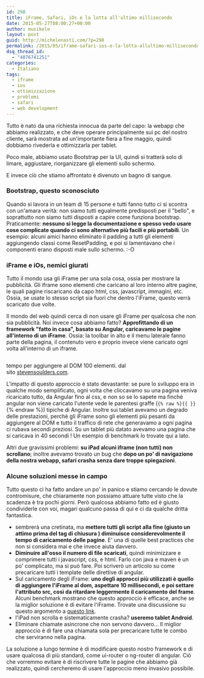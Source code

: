 ```yaml
---
id: 298
title: iFrame, Safari, iOs e la lotta all'ultimo millisecondo
date: 2015-05-27T08:00:27+00:00
author: musikele
layout: post
guid: http://michelenasti.com/?p=298
permalink: /2015/05/iframe-safari-ios-e-la-lotta-allultimo-millisecondo/
dsq_thread_id:
  - "4076741251"
categories:
  - Italiano
tags:
  - iframe
  - ios
  - ottimizzazione
  - problemi
  - safari
  - web development
---
```

Tutto è nato da una richiesta innocua da parte del capo: la webapp che abbiamo realizzato, e che deve operare principalmente sui pc del nostro cliente, sarà mostrata ad un'importante fiera a fine maggio, quindi dobbiamo rivederla e ottimizzarla per tablet.

Poco male, abbiamo usato Bootstrap per la UI, quindi si tratterà solo di limare, aggiustare, riorganizzare gli elementi sullo schermo.

E invece ciò che stiamo affrontato è divenuto un bagno di sangue.

### Bootstrap, questo sconosciuto

Quando si lavora in un team di 15 persone e tutti fanno tutto ci si scontra con un'amara verità: non siamo tutti egualmente predisposti per il "bello", e soprattutto non siamo tutti disposti a capire come funziona bootstrap. Praticamente: **nessuno si legge la documentazione e spesso vedo usare cose complicate quando ci sono alternative più facili e più portabili**. Un esempio: alcuni amici hanno eliminato il padding a tutti gli elementi aggiungendo classi come ResetPadding, e poi si lamentavano che i componenti erano disposti male sullo schermo. :-O

### iFrame e iOs, nemici giurati

Tutto il mondo usa gli iFrame per una sola cosa, ossia per mostrare la pubblicità. Gli iframe sono elementi che caricano al loro interno altre pagine, le quali pagine riscaricano da capo html, css, javascript, immagini, etc. Ossia, se usate lo stesso script sia fuori che dentro l'iFrame, questo verrà scaricato due volte.

Il mondo del web quindi cerca di non usare gli iFrame per qualcosa che non sia pubblicità. Noi invece cosa abbiamo fatto? **Approfittando di un framework "fatto in casa", basato su Angular, caricavamo le pagine all'interno di un iFrame**. Ossia: la toolbar in alto e il menu laterale fanno parte della pagina, il contenuto vero e proprio invece viene caricato ogni volta all'interno di un iframe.

<div style="width: 318px" class="wp-caption alignright">
  <img class="" src="https://i1.wp.com/stevesouders.com/efws/images/1301-iframes-cost-of-elements.gif?resize=308%2C384" alt="" data-recalc-dims="1" />
  
  <p class="wp-caption-text">
    tempo per aggiungere al DOM 100 elementi. dal sito <a href="http://www.stevesouders.com/blog/2009/06/03/using-iframes-sparingly/">stevensoulders.com</a>.
  </p>
</div>

L'impatto di questo approccio è stato devastante: se pure lo sviluppo era in qualche modo semplificato, ogni volta che cliccavamo su una pagina veniva ricaricato tutto, da Angular fino al css, e non so se lo sapete ma finchè angular non viene caricato l'utente vede le parentesi graffe (`{% raw %}{{ }}` {% endraw %}) tipiche di Angular. Inoltre sui tablet avevamo un degrado delle prestazioni, perchè gli iFrame sono gli elementi più pesanti da aggiungere al DOM e tutto il traffico di rete che generavamo a ogni pagina ci rubava secondi preziosi. Su un tablet più datato avevamo una pagina che si caricava in 40 secondi ! Un esempio di benchmark lo trovate qui a lato.

Altri due gravissimi problemi: **su iPad alcuni iframe (non tutti) non scrollano**; inoltre avevamo trovato un bug che **dopo un po' di navigazione della nostra webapp, safari crasha senza dare troppe spiegazioni**.

### Alcune soluzioni messe in campo

Tutto questo ci ha fatto andare un po' in panico e stiamo cercando le dovute contromisure, che chiaramente non possiamo attuare tutte visto che la scadenza è tra pochi giorni. Però qualcosa abbiamo fatto ed è giusto condividerle con voi, magari qualcuno passa di qui e ci da qualche dritta fantastica.

  * sembrerà una cretinata, ma **mettere tutti gli script alla fine (giusto un attimo prima del tag di chiusura </body>) diminuisce considerevolmente il tempo di caricamento delle pagine**. E' una di quelle best practices che non si considera mai e che invece aiuta davvero.
  * **Diminuire all'osso il numero di file scaricati**, quindi minimizzare e comprimere tutti i javascript, css, e html. Farlo con java e maven è un po' complicato, ma si può fare. Poi scriverò un articolo su come precaricare tutti i template delle direttive di angular.
  * Sul caricamento degli iFrame: **uno degli approcci più utilizzati è quello di aggiungere l'iFrame al dom, aspettare 10 millisecondi, e poi settare l'attributo src, così da ritardare leggermente il caricamento del frame**. Alcuni benchmark mostrano che questo approccio è efficace, anche se la miglior soluzione è di evitare l'iFrame. Trovate una discussione su questo argomento a [questo link](http://www.aaronpeters.nl/blog/iframe-loading-techniques-performance#normal).
  * l'iPad non scrolla e sistematicamente crasha? **useremo tablet Android**.
  * Eliminare chiamate asincrone che non servono davvero... Il miglior approccio è di fare una chiamata sola per precaricare tutte le combo che serviranno nella pagina.

La soluzione a lungo termine è di modificare questo nostro framework e di usare qualcosa di più standard, come ui-router o ng-router di angular. Ciò che vorremmo evitare è di riscrivere tutte le pagine che abbiamo già realizzato, quindi cercheremo di usare l'approccio meno invasivo possibile.
